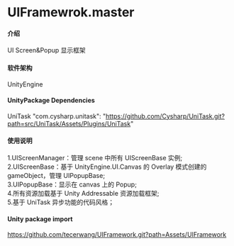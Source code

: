 # UIFramewrok.master

#### 介绍
UI Screen&Popup 显示框架

#### 软件架构
UnityEngine

#### UnityPackage Dependencies
UniTask  "com.cysharp.unitask": "https://github.com/Cysharp/UniTask.git?path=src/UniTask/Assets/Plugins/UniTask"  

#### 使用说明

1.UIScreenManager：管理 scene 中所有 UIScreenBase 实例;  
2.UIScreenBase：基于 UnityEngine.UI.Canvas 的 Overlay 模式创建的 gameObject，管理 UIPopupBase;  
3.UIPopupBase：显示在 canvas 上的 Popup;  
4.所有资源加载基于 Unity Addressable 资源加载框架;  
5.基于 UniTask 异步功能的代码风格； 

#### Unity package import
https://github.com/tecerwang/UIFramework.git?path=Assets/UIFramework